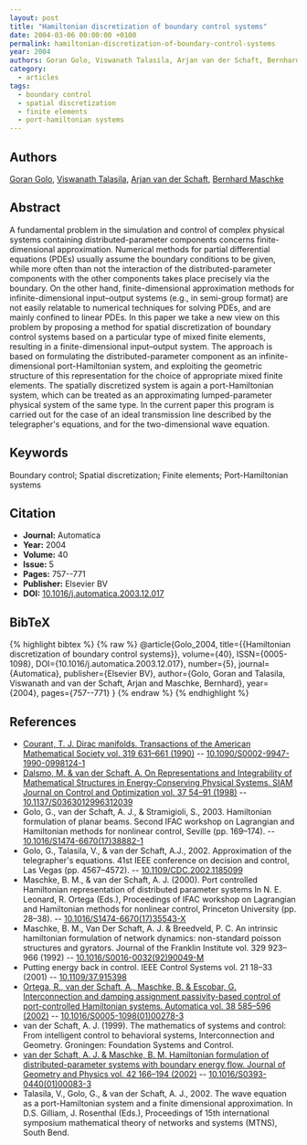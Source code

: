 ```yaml
---
layout: post
title: "Hamiltonian discretization of boundary control systems"
date: 2004-03-06 00:00:00 +0100
permalink: hamiltonian-discretization-of-boundary-control-systems
year: 2004
authors: Goran Golo, Viswanath Talasila, Arjan van der Schaft, Bernhard Maschke
category:
  - articles
tags:
  - boundary control
  - spatial discretization
  - finite elements
  - port-hamiltonian systems
---
```

 
## Authors
[Goran Golo](authors/goran_golo), [Viswanath Talasila](authors/viswanath_talasila), [Arjan van der Schaft](authors/arjan_van_der_schaft), [Bernhard Maschke](authors/bernhard_maschke)
 
## Abstract
A fundamental problem in the simulation and control of complex physical systems containing distributed-parameter components concerns finite-dimensional approximation. Numerical methods for partial differential equations (PDEs) usually assume the boundary conditions to be given, while more often than not the interaction of the distributed-parameter components with the other components takes place precisely via the boundary. On the other hand, finite-dimensional approximation methods for infinite-dimensional input–output systems (e.g., in semi-group format) are not easily relatable to numerical techniques for solving PDEs, and are mainly confined to linear PDEs. In this paper we take a new view on this problem by proposing a method for spatial discretization of boundary control systems based on a particular type of mixed finite elements, resulting in a finite-dimensional input–output system. The approach is based on formulating the distributed-parameter component as an infinite-dimensional port-Hamiltonian system, and exploiting the geometric structure of this representation for the choice of appropriate mixed finite elements. The spatially discretized system is again a port-Hamiltonian system, which can be treated as an approximating lumped-parameter physical system of the same type. In the current paper this program is carried out for the case of an ideal transmission line described by the telegrapher's equations, and for the two-dimensional wave equation.
 
## Keywords
Boundary control; Spatial discretization; Finite elements; Port-Hamiltonian systems
 
## Citation
- **Journal:** Automatica
- **Year:** 2004
- **Volume:** 40
- **Issue:** 5
- **Pages:** 757--771
- **Publisher:** Elsevier BV
- **DOI:** [10.1016/j.automatica.2003.12.017](https://doi.org/10.1016/j.automatica.2003.12.017)
 
## BibTeX
{% highlight bibtex %}
{% raw %}
@article{Golo_2004,
  title={{Hamiltonian discretization of boundary control systems}},
  volume={40},
  ISSN={0005-1098},
  DOI={10.1016/j.automatica.2003.12.017},
  number={5},
  journal={Automatica},
  publisher={Elsevier BV},
  author={Golo, Goran and Talasila, Viswanath and van der Schaft, Arjan and Maschke, Bernhard},
  year={2004},
  pages={757--771}
}
{% endraw %}
{% endhighlight %}
 
## References
- [Courant, T. J. Dirac manifolds. Transactions of the American Mathematical Society vol. 319 631–661 (1990)](dirac-manifolds) -- [10.1090/S0002-9947-1990-0998124-1](https://doi.org/10.1090/S0002-9947-1990-0998124-1)
- [Dalsmo, M. & van der Schaft, A. On Representations and Integrability of Mathematical Structures in Energy-Conserving Physical Systems. SIAM Journal on Control and Optimization vol. 37 54–91 (1998)](on-representations-and-integrability-of-mathematical-structures-in-energy-conserving-physical-systems) -- [10.1137/S0363012996312039](https://doi.org/10.1137/S0363012996312039)
- Golo, G., van der Schaft, A. J., & Stramigioli, S., 2003. Hamiltonian formulation of planar beams. Second IFAC workshop on Lagrangian and Hamiltonian methods for nonlinear control, Seville (pp. 169–174). -- [10.1016/S1474-6670(17)38882-1](https://doi.org/10.1016/S1474-6670(17)38882-1)
- Golo, G., Talasila, V., & van der Schaft, A.J., 2002. Approximation of the telegrapher's equations. 41st IEEE conference on decision and control, Las Vegas (pp. 4567–4572). -- [10.1109/CDC.2002.1185099](https://doi.org/10.1109/CDC.2002.1185099)
- Maschke, B. M., & van der Schaft, A. J. (2000). Port controlled Hamiltonian representation of distributed parameter systems In N. E. Leonard, R. Ortega (Eds.), Proceedings of IFAC workshop on Lagrangian and Hamiltonian methods for nonlinear control, Princeton University (pp. 28–38). -- [10.1016/S1474-6670(17)35543-X](https://doi.org/10.1016/S1474-6670(17)35543-X)
- Maschke, B. M., Van Der Schaft, A. J. & Breedveld, P. C. An intrinsic hamiltonian formulation of network dynamics: non-standard poisson structures and gyrators. Journal of the Franklin Institute vol. 329 923–966 (1992) -- [10.1016/S0016-0032(92)90049-M](https://doi.org/10.1016/S0016-0032(92)90049-M)
- Putting energy back in control. IEEE Control Systems vol. 21 18–33 (2001) -- [10.1109/37.915398](https://doi.org/10.1109/37.915398)
- [Ortega, R., van der Schaft, A., Maschke, B. & Escobar, G. Interconnection and damping assignment passivity-based control of port-controlled Hamiltonian systems. Automatica vol. 38 585–596 (2002)](interconnection-and-damping-assignment-passivity-based-control-of-port-controlled-hamiltonian-systems) -- [10.1016/S0005-1098(01)00278-3](https://doi.org/10.1016/S0005-1098(01)00278-3)
- van der Schaft, A. J. (1999). The mathematics of systems and control: From intelligent control to behavioral systems, Interconnection and Geometry. Groningen: Foundation Systems and Control.
- [van der Schaft, A. J. & Maschke, B. M. Hamiltonian formulation of distributed-parameter systems with boundary energy flow. Journal of Geometry and Physics vol. 42 166–194 (2002)](hamiltonian-formulation-of-distributed-parameter-systems-with-boundary-energy-flow) -- [10.1016/S0393-0440(01)00083-3](https://doi.org/10.1016/S0393-0440(01)00083-3)
- Talasila, V., Golo, G., & van der Schaft, A. J., 2002. The wave equation as a port-Hamiltonian system and a finite dimensional approximation. In D.S. Gilliam, J. Rosenthal (Eds.), Proceedings of 15th international symposium mathematical theory of networks and systems (MTNS), South Bend.

